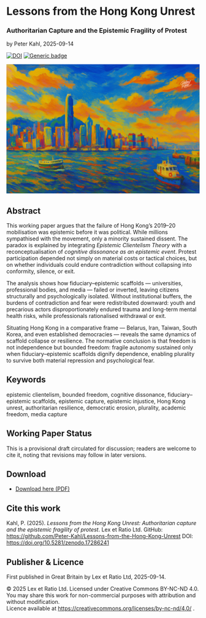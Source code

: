 # Lessons from the Hong Kong Unrest

### Authoritarian Capture and the Epistemic Fragility of Protest

by Peter Kahl, 2025-09-14

[![DOI](https://zenodo.org/badge/DOI/10.5281/zenodo.17286241.svg)](https://doi.org/10.5281/zenodo.17286241) [![Generic badge](https://img.shields.io/badge/ORCID-0009.0003.1616.4843-green.svg)](https://orcid.org/0009-0003-1616-4843)


![alt text](https://github.com/Peter-Kahl/Lessons-from-the-Hong-Kong-Unrest/blob/main/hong_kong.jpg?raw=true)

## Abstract

This working paper argues that the failure of Hong Kong’s 2019–20 mobilisation was epistemic before it was political. While millions sympathised with the movement, only a minority sustained dissent. The paradox is explained by integrating _Epistemic Clientelism Theory_ with a reconceptualisation of _cognitive dissonance as an epistemic event_. Protest participation depended not simply on material costs or tactical choices, but on whether individuals could endure contradiction without collapsing into conformity, silence, or exit.

The analysis shows how fiduciary–epistemic scaffolds — universities, professional bodies, and media — failed or inverted, leaving citizens structurally and psychologically isolated. Without institutional buffers, the burdens of contradiction and fear were redistributed downward: youth and precarious actors disproportionately endured trauma and long-term mental health risks, while professionals rationalised withdrawal or exit.

Situating Hong Kong in a comparative frame — Belarus, Iran, Taiwan, South Korea, and even established democracies — reveals the same dynamics of scaffold collapse or resilience. The normative conclusion is that freedom is not independence but bounded freedom: fragile autonomy sustained only when fiduciary–epistemic scaffolds dignify dependence, enabling plurality to survive both material repression and psychological fear.

## Keywords

epistemic clientelism, bounded freedom, cognitive dissonance, fiduciary–epistemic scaffolds, epistemic capture, epistemic injustice, Hong Kong unrest, authoritarian resilience, democratic erosion, plurality, academic freedom, media capture

## Working Paper Status

This is a provisional draft circulated for discussion; readers are welcome to cite it, noting that revisions may follow in later versions.

## Download

- [Download here (PDF)](https://raw.githubusercontent.com/Peter-Kahl/Lessons-from-the-Hong-Kong-Unrest/master/Kahl_P_Lessons_from_the_Hong_Kong_Unrest_2025-09-14.pdf)

## Cite this work

Kahl, P. (2025). _Lessons from the Hong Kong Unrest: Authoritarian capture and the epistemic fragility of protest_. Lex et Ratio Ltd. GitHub: https://github.com/Peter-Kahl/Lessons-from-the-Hong-Kong-Unrest DOI: https://doi.org/10.5281/zenodo.17286241

## Publisher & Licence

First published in Great Britain by Lex et Ratio Ltd, 2025-09-14.

© 2025 Lex et Ratio Ltd. Licensed under Creative Commons BY-NC-ND 4.0.\
You may share this work for non-commercial purposes with attribution and without modification.\
Licence available at https://creativecommons.org/licenses/by-nc-nd/4.0/ .